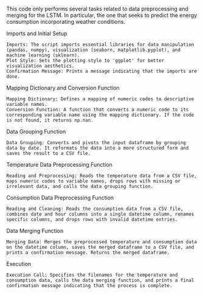 This code only performs several tasks related to data preprocessing and merging for the LSTM. In particular, the one that seeks to predict the energy consumption incorporating weather conditions.

Imports and Initial Setup

    Imports: The script imports essential libraries for data manipulation (pandas, numpy), visualization (seaborn, matplotlib.pyplot), and machine learning (sklearn).
    Plot Style: Sets the plotting style to 'ggplot' for better visualization aesthetics.
    Confirmation Message: Prints a message indicating that the imports are done.

Mapping Dictionary and Conversion Function

    Mapping Dictionary: Defines a mapping of numeric codes to descriptive variable names.
    Conversion Function: A function that converts a numeric code to its corresponding variable name using the mapping dictionary. If the code is not found, it returns np.nan.

Data Grouping Function

    Data Grouping: Converts and pivots the input dataframe by grouping data by date. It reformats the data into a more structured form and saves the result to a CSV file.

Temperature Data Preprocessing Function

    Reading and Preprocessing: Reads the temperature data from a CSV file, maps numeric codes to variable names, drops rows with missing or irrelevant data, and calls the data grouping function.

Consumption Data Preprocessing Function

    Reading and Cleaning: Reads the consumption data from a CSV file, combines date and hour columns into a single datetime column, renames specific columns, and drops rows with invalid datetime entries.

Data Merging Function

    Merging Data: Merges the preprocessed temperature and consumption data on the datetime column, saves the merged dataframe to a CSV file, and prints a confirmation message. Returns the merged dataframe.

Execution

    Execution Call: Specifies the filenames for the temperature and consumption data, calls the data merging function, and prints a final confirmation message indicating that the process is complete.
